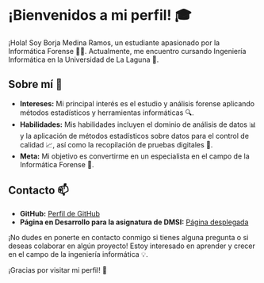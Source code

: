 # ¡Bienvenidos a mi perfil! 🎓

¡Hola! Soy Borja Medina Ramos, un estudiante apasionado por la Informática Forense 👨‍💻. Actualmente, me encuentro cursando Ingeniería Informática en la Universidad de La Laguna 🏫.

## Sobre mí 🚀

- **Intereses:** Mi principal interés es el estudio y análisis forense aplicando métodos estadísticos y herramientas informáticas 🔍.
- **Habilidades:** Mis habilidades incluyen el dominio de análisis de datos 📊 y la aplicación de métodos estadísticos sobre datos para el control de calidad 📈, así como la recopilación de pruebas digitales 📂.
- **Meta:** Mi objetivo es convertirme en un especialista en el campo de la Informática Forense 🌟.

## Contacto 📫
- **GitHub:** [Perfil de GitHub](https://github.com/ShayBRJ)
- **Página en Desarrollo para la asignatura de DMSI:** [Página desplegada](https://ull-esit-dmsi-2324.github.io/intro2sd-borja-medina-ramos-alu0101337609/)

¡No dudes en ponerte en contacto conmigo si tienes alguna pregunta o si deseas colaborar en algún proyecto! Estoy interesado en aprender y crecer en el campo de la ingeniería informática 💡.

¡Gracias por visitar mi perfil! 👋
